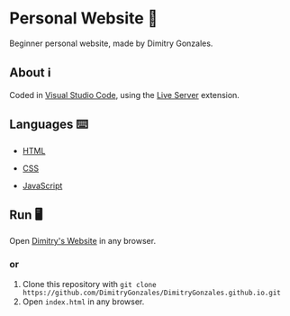# Personal Website 👤

Beginner personal website, made by Dimitry Gonzales.

## About ℹ️

Coded in [Visual Studio Code](https://code.visualstudio.com), using the [Live Server](https://marketplace.visualstudio.com/items?itemName=ritwickdey.LiveServer) extension.

## Languages ⌨️

- [HTML](https://github.com/DimitryGonzales/DimitryGonzales.github.io/blob/main/index.html)
  
- [CSS](https://github.com/DimitryGonzales/DimitryGonzales.github.io/blob/main/style.css)
  
- [JavaScript](https://github.com/DimitryGonzales/DimitryGonzales.github.io/blob/main/script.js)

## Run 🖥️

Open [Dimitry's Website](https://DimitryGonzales.github.io) in any browser.

### or

1. Clone this repository with `git clone https://github.com/DimitryGonzales/DimitryGonzales.github.io.git`
2. Open `index.html` in any browser.
